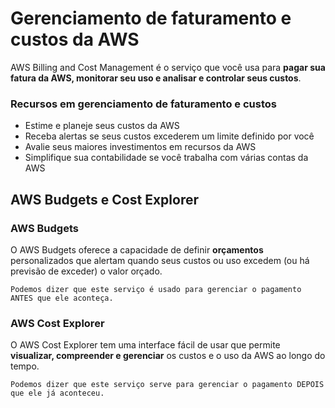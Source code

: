 # Gerenciamento de faturamento e custos da AWS

AWS Billing and Cost Management é o serviço que você usa para **pagar sua fatura da AWS, monitorar seu uso e analisar e controlar seus custos**.

### Recursos em gerenciamento de faturamento e custos

* Estime e planeje seus custos da AWS
* Receba alertas se seus custos excederem um limite definido por você
* Avalie seus maiores investimentos em recursos da AWS
* Simplifique sua contabilidade se você trabalha com várias contas da AWS

## AWS Budgets e Cost Explorer

### AWS Budgets

O AWS Budgets oferece a capacidade de definir **orçamentos** personalizados que alertam quando seus custos ou uso excedem (ou há previsão de exceder) o valor orçado.
  
    Podemos dizer que este serviço é usado para gerenciar o pagamento ANTES que ele aconteça.


### AWS Cost Explorer

O AWS Cost Explorer tem uma interface fácil de usar que permite **visualizar, compreender e gerenciar** os custos e o uso da AWS ao longo do tempo.

    Podemos dizer que este serviço serve para gerenciar o pagamento DEPOIS que ele já aconteceu.